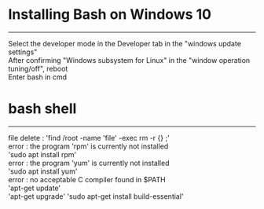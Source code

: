 # Installing Bash on Windows 10  
***  
Select the developer mode in the Developer tab in the "windows update settings"  
After confirming "Windows subsystem for Linux" in the "window operation tuning/off", reboot  
Enter bash in cmd  
# bash shell  
***
file delete : 'find /root -name 'file' -exec rm -r {} \;'  
error : the program 'rpm' is currently not installed  
'sudo apt install rpm'  
error : the program 'yum' is currently not installed  
'sudo apt install yum'  
error : no acceptable C compiler found in $PATH  
'apt-get update'  
'apt-get upgrade'
'sudo apt-get install build-essential'

